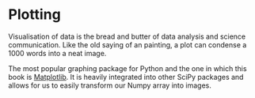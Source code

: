 # Plotting

Visualisation of data is the bread and butter of data analysis and science communication.
Like the old saying of an painting, a plot can condense a 1000 words into a neat image.

The most popular graphing package for Python and the one in which this book is [Matplotlib](https://matplotlib.org/).
It is heavily integrated into other SciPy packages and allows for us to easily transform our Numpy array into images.
